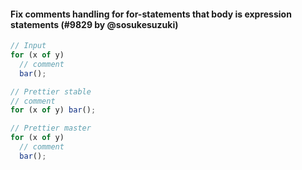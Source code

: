 #### Fix comments handling for for-statements that body is expression statements (#9829 by @sosukesuzuki)

```js
// Input
for (x of y)
  // comment
  bar();

// Prettier stable
// comment
for (x of y) bar();

// Prettier master
for (x of y)
  // comment
  bar();
```
